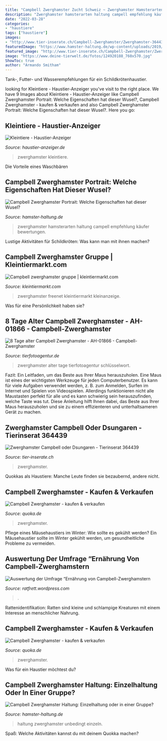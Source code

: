 ```yaml
---
title: "Campbell Zwerghamster Zucht Schweiz ~ Zwerghamster Hamsterarten Haltung Campell Empfehlung Käufer Bewertungen"
description: "Zwerghamster hamsterarten haltung campell empfehlung käufer bewertungen"
date: "2022-03-28"
categories:
- "haustiere"
tags: ["haustiere"]
images:
- "http://www.tier-inserate.ch/Campbell-Zwerghamster/Zwerghamster-364439-364439/9.jpg"
featuredImage: "https://www.hamster-haltung.de/wp-content/uploads/2019/03/campbell-streu.jpg"
featured_image: "http://www.tier-inserate.ch/Campbell-Zwerghamster/Zwerghamster-364439-364439/9.jpg"
image: "https://www.deine-tierwelt.de/fotos/124920188_760x570.jpg"
ShowToc: true
author: "Armando Smitham"
---
```



Tank-, Futter- und Wasserempfehlungen für ein Schildkrötenhaustier.

	

		
looking for Kleintiere - Haustier-Anzeiger you've visit to the right place. We have 9 Images about Kleintiere - Haustier-Anzeiger like Campbell Zwerghamster Portrait: Welche Eigenschaften hat dieser Wusel?, Campbell Zwerghamster - kaufen &amp; verkaufen and also Campbell Zwerghamster Portrait: Welche Eigenschaften hat dieser Wusel?. Here you go:
		
    
## Kleintiere - Haustier-Anzeiger

<img loading=lazy src="https://images0.dhd24.com/129051158_xl.jpg" onerror="this.onerror=null;this.src='https://tse3.mm.bing.net/th?id=OIP.YN8JU8hs__7oToFBoFwwiQHaJ4&amp;pid=15.1';" alt="Kleintiere - Haustier-Anzeiger">

_Source: haustier-anzeiger.de_

>zwerghamster kleintiere. 

	

Die Vorteile eines Waschbären

    
## Campbell Zwerghamster Portrait: Welche Eigenschaften Hat Dieser Wusel?

<img loading=lazy src="https://www.hamster-haltung.de/wp-content/uploads/2019/02/campbell-zwerghamster-1110x555.jpg" onerror="this.onerror=null;this.src='https://tse4.mm.bing.net/th?id=OIP.5MFrcvkIVdCXEsuTNNkisAHaDt&amp;pid=15.1';" alt="Campbell Zwerghamster Portrait: Welche Eigenschaften hat dieser Wusel?">

_Source: hamster-haltung.de_

>zwerghamster hamsterarten haltung campell empfehlung käufer bewertungen. 

	

Lustige Aktivitäten für Schildkröten: Was kann man mit ihnen machen?

    
## Campbell Zwerghamster Gruppe | Kleintiermarkt.com

<img loading=lazy src="https://www.kleintiermarkt.com/export/2X8Sm2rFsmcZ.jpg" onerror="this.onerror=null;this.src='https://tse2.mm.bing.net/th?id=OIP._LQSm4Qac9CqCyP_fqPK4QHaFr&amp;pid=15.1';" alt="Campbell zwerghamster gruppe | kleintiermarkt.com">

_Source: kleintiermarkt.com_

>zwerghamster freenet kleintiermarkt kleinanzeige. 

	

Was für eine Persönlichkeit haben sie?

    
## 8 Tage Alter Campbell Zwerghamster - AH-01866 - Campbell-Zwerghamster

<img loading=lazy src="https://www.tierfotoagentur.de/Kleintiere-CampbellZwerghamster-XMXMjAyMC8wNy8xNi8=X504894X/8_Tage_alter_Campbell_Zwerghamster/AH-01866-Campbell_Zwerghamster.jpg" onerror="this.onerror=null;this.src='https://tse4.mm.bing.net/th?id=OIP.4DD0lq2cNS9JxSHlR5GEaQHaFY&amp;pid=15.1';" alt="8 Tage alter Campbell Zwerghamster - AH-01866 - Campbell-Zwerghamster">

_Source: tierfotoagentur.de_

>zwerghamster alter tage tierfotoagentur schlüsselwort. 

	

Fazit: Ein Leitfaden, um das Beste aus Ihrer Maus herauszuholen.
Eine Maus ist eines der wichtigsten Werkzeuge für jeden Computerbenutzer. Es kann für viele Aufgaben verwendet werden, z. B. zum Anmelden, Surfen im Internet und Spielen von Videospielen. Allerdings funktionieren nicht alle Maustasten perfekt für alle und es kann schwierig sein herauszufinden, welche Taste was tut. Diese Anleitung hilft Ihnen dabei, das Beste aus Ihrer Maus herauszuholen und sie zu einem effizienteren und unterhaltsameren Gerät zu machen.

    
## Zwerghamster Campbell Oder Dsungaren - Tierinserat 364439

<img loading=lazy src="http://www.tier-inserate.ch/Campbell-Zwerghamster/Zwerghamster-364439-364439/9.jpg" onerror="this.onerror=null;this.src='https://tse1.mm.bing.net/th?id=OIP.DtFZssxtI7vX4JliyskXgAHaE8&amp;pid=15.1';" alt="Zwerghamster Campbell oder Dsungaren - Tierinserat 364439">

_Source: tier-inserate.ch_

>zwerghamster. 

	

Quokkas als Haustiere: Manche Leute finden sie bezaubernd, andere nicht.

    
## Campbell Zwerghamster - Kaufen &amp; Verkaufen

<img loading=lazy src="https://www.deine-tierwelt.de/fotos/124920188_760x570.jpg" onerror="this.onerror=null;this.src='https://tse2.mm.bing.net/th?id=OIP.oRDu5WXe_kiFf4wurewdXQHaFj&amp;pid=15.1';" alt="Campbell Zwerghamster - kaufen &amp; verkaufen">

_Source: quoka.de_

>zwerghamster. 

	

Pflege eines Mäusehaustiers im Winter: Wie sollte es gekühlt werden?
Ein Mäusehaustier sollte im Winter gekühlt werden, um gesundheitliche Probleme zu vermeiden.

    
## Auswertung Der Umfrage “Ernährung Von Campbell-Zwerghamstern

<img loading=lazy src="http://u.jimdo.com/www15/o/sfa95fb511b0db29d/img/ibd78b8f40723c5a0/1340101548/std/image.jpg" onerror="this.onerror=null;this.src='https://tse3.mm.bing.net/th?id=OIP.haYzMzsJ2by9CKqIaWQhHwD6D6&amp;pid=15.1';" alt="Auswertung der Umfrage “Ernährung von Campbell-Zwerghamstern">

_Source: ratfrett.wordpress.com_

>. 

	

Rattenidentifikation: Ratten sind kleine und schlampige Kreaturen mit einem Interesse an menschlicher Nahrung.

    
## Campbell Zwerghamster - Kaufen &amp; Verkaufen

<img loading=lazy src="https://pic0.qimage.de/27/23/35/s243352327.jpg" onerror="this.onerror=null;this.src='https://tse1.mm.bing.net/th?id=OIP.T7yM5UyPst3njXgcCwT0ogAAAA&amp;pid=15.1';" alt="Campbell Zwerghamster - kaufen &amp; verkaufen">

_Source: quoka.de_

>zwerghamster. 

	

Was für ein Haustier möchtest du?

    
## Campbell Zwerghamster Haltung: Einzelhaltung Oder In Einer Gruppe?

<img loading=lazy src="https://www.hamster-haltung.de/wp-content/uploads/2019/03/campbell-streu.jpg" onerror="this.onerror=null;this.src='https://tse3.mm.bing.net/th?id=OIP.GGJV4NqdS4q4RTEIwVjoMwHaDt&amp;pid=15.1';" alt="Campbell Zwerghamster Haltung: Einzelhaltung oder in einer Gruppe?">

_Source: hamster-haltung.de_

>haltung zwerghamster unbedingt einzeln. 

	

Spaß: Welche Aktivitäten kannst du mit deinem Quokka machen?

